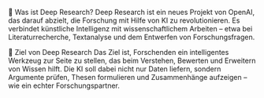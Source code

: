 🧠 Was ist Deep Research?
Deep Research ist ein neues Projekt von OpenAI, das darauf abzielt, die Forschung mit Hilfe von KI zu revolutionieren. Es verbindet künstliche Intelligenz mit wissenschaftlichem Arbeiten – etwa bei Literaturrecherche, Textanalyse und dem Entwerfen von Forschungsfragen.

🎯 Ziel von Deep Research
Das Ziel ist, Forschenden ein intelligentes Werkzeug zur Seite zu stellen, das beim Verstehen, Bewerten und Erweitern von Wissen hilft. Die KI soll dabei nicht nur Daten liefern, sondern Argumente prüfen, Thesen formulieren und Zusammenhänge aufzeigen – wie ein echter Forschungspartner.
